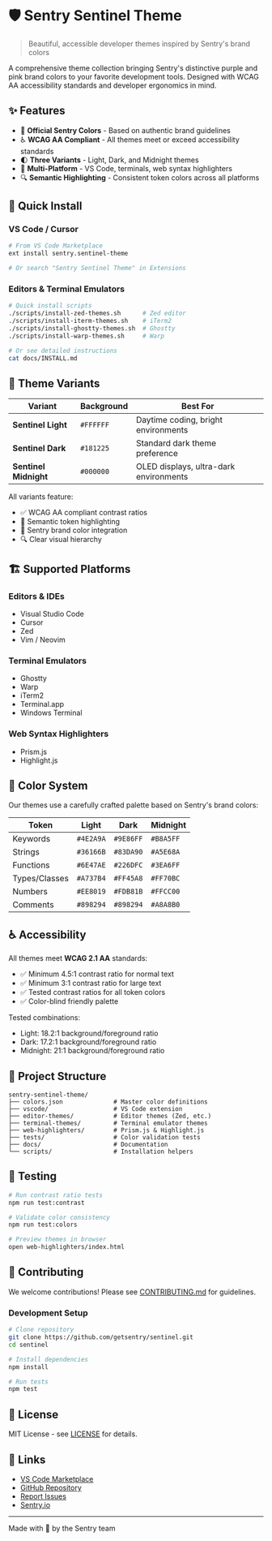 # 🛡️ Sentry Sentinel Theme

> Beautiful, accessible developer themes inspired by Sentry's brand colors

A comprehensive theme collection bringing Sentry's distinctive purple and pink brand colors to your favorite development tools. Designed with WCAG AA accessibility standards and developer ergonomics in mind.

## ✨ Features

- 🎨 **Official Sentry Colors** - Based on authentic brand guidelines
- ♿ **WCAG AA Compliant** - All themes meet or exceed accessibility standards
- 🌓 **Three Variants** - Light, Dark, and Midnight themes
- 🚀 **Multi-Platform** - VS Code, terminals, web syntax highlighters
- 🔍 **Semantic Highlighting** - Consistent token colors across all platforms

## 🚀 Quick Install

### VS Code / Cursor
```bash
# From VS Code Marketplace
ext install sentry.sentinel-theme

# Or search "Sentry Sentinel Theme" in Extensions
```

### Editors & Terminal Emulators
```bash
# Quick install scripts
./scripts/install-zed-themes.sh      # Zed editor
./scripts/install-iterm-themes.sh    # iTerm2
./scripts/install-ghostty-themes.sh  # Ghostty
./scripts/install-warp-themes.sh     # Warp

# Or see detailed instructions
cat docs/INSTALL.md
```

## 🎨 Theme Variants

| Variant | Background | Best For |
|---------|------------|----------|
| **Sentinel Light** | `#FFFFFF` | Daytime coding, bright environments |
| **Sentinel Dark** | `#181225` | Standard dark theme preference |
| **Sentinel Midnight** | `#000000` | OLED displays, ultra-dark environments |

All variants feature:
- ✅ WCAG AA compliant contrast ratios
- 🎯 Semantic token highlighting
- 💜 Sentry brand color integration
- 🔍 Clear visual hierarchy

## 🏗️ Supported Platforms

### Editors & IDEs
- Visual Studio Code
- Cursor
- Zed
- Vim / Neovim

### Terminal Emulators  
- Ghostty
- Warp
- iTerm2
- Terminal.app
- Windows Terminal

### Web Syntax Highlighters
- Prism.js
- Highlight.js

## 🎯 Color System

Our themes use a carefully crafted palette based on Sentry's brand colors:

| Token | Light | Dark | Midnight |
|-------|-------|------|----------|
| Keywords | `#4E2A9A` | `#9E86FF` | `#B8A5FF` |
| Strings | `#36166B` | `#83DA90` | `#A5E68A` |
| Functions | `#6E47AE` | `#226DFC` | `#3EA6FF` |
| Types/Classes | `#A737B4` | `#FF45A8` | `#FF70BC` |
| Numbers | `#EE8019` | `#FDB81B` | `#FFCC00` |
| Comments | `#898294` | `#898294` | `#A8A8B0` |

## ♿ Accessibility 

All themes meet **WCAG 2.1 AA** standards:
- ✅ Minimum 4.5:1 contrast ratio for normal text
- ✅ Minimum 3:1 contrast ratio for large text  
- ✅ Tested contrast ratios for all token colors
- ✅ Color-blind friendly palette

Tested combinations:
- Light: 18.2:1 background/foreground ratio
- Dark: 17.2:1 background/foreground ratio  
- Midnight: 21:1 background/foreground ratio

## 📁 Project Structure

```
sentry-sentinel-theme/
├── colors.json              # Master color definitions
├── vscode/                  # VS Code extension
├── editor-themes/           # Editor themes (Zed, etc.)
├── terminal-themes/         # Terminal emulator themes
├── web-highlighters/        # Prism.js & Highlight.js
├── tests/                   # Color validation tests
├── docs/                    # Documentation
└── scripts/                 # Installation helpers
```

## 🧪 Testing

```bash
# Run contrast ratio tests
npm run test:contrast

# Validate color consistency
npm run test:colors

# Preview themes in browser
open web-highlighters/index.html
```

## 🤝 Contributing

We welcome contributions! Please see [CONTRIBUTING.md](docs/CONTRIBUTING.md) for guidelines.

### Development Setup

```bash
# Clone repository
git clone https://github.com/getsentry/sentinel.git
cd sentinel

# Install dependencies
npm install

# Run tests
npm test
```

## 📄 License

MIT License - see [LICENSE](LICENSE) for details.

## 🔗 Links

- [VS Code Marketplace](https://marketplace.visualstudio.com/items?itemName=sentry.sentinel-theme)
- [GitHub Repository](https://github.com/getsentry/sentinel)
- [Report Issues](https://github.com/getsentry/sentinel/issues)
- [Sentry.io](https://sentry.io)

---

Made with 💜 by the Sentry team
